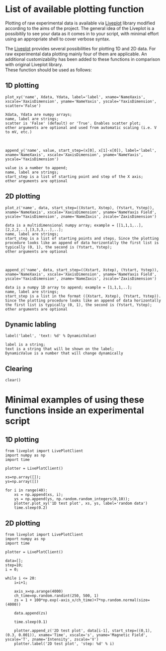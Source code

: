 # List of available plotting function

Plotting of raw experimental data is available via [Liveplot](https://github.com/PhilReinhold/liveplot) library modified according to the aims of the project.
The general idea of the Liveplot is a possibitily to see your data as it comes in to your script, with minimal effort using an appropriate shell to cover verbose syntax. 

The [Liveplot](https://github.com/PhilReinhold/liveplot) provides several possibilities for plotting 1D and 2D data. For raw experimental data plotting mainly four of them are applicable. An additional customizability has been added to these functions in comparison with original Liveplot library.<br/>
These function should be used as follows:

## 1D plotting

	plot_xy('name', Xdata, Ydata, label='label', xname='NameXaxis', 
	xscale='XaxisDimension', yname='NameYaxis', yscale='YaxisDimension', scatter='False')

	Xdata, Ydata are numpy arrays;
	name, label are strings;
	scatter is 'False' (default) or 'True'. Enables scatter plot;
	other arguments are optional and used from automatic scaling (i.e. V to mV, etc.)
<br/>

	append_y('name', value, start_step=(x[0], x[1]-x[0]), label='label', xname='NameXaxis', xscale='XaxisDimension', yname='NameYaxis', yscale='YaxisDimension')

	value is a number to append;
	name, label are strings; 
	start_step is a list of starting point and step of the X axis;
	other arguments are optional

## 2D plotting
	
	plot_z('name', data, start_step=((Xstart, Xstep), (Ystart, Ystep)), xname='NameXaxis', xscale='XaxisDimension', yname='NameYaxis Field', yscale='YaxisDimension', zname='NameZaxis', zscale='ZaxisDimension')

	data is a multidimensional numpy array; example = [[1,1,1,..],[2,2,2,..],[3,3,3,..],..];
	name, label are strings; 
	start_step is a list of starting points and steps. Since the plotting procedure looks like an append of data horizontally the first list is typically (0, 1), the second is (Ystart, Ystep);
	other arguments are optional
<br/>

	append_z('name', data, start_step=((Xstart, Xstep), (Ystart, Ystep)), xname='NameXaxis', xscale='XaxisDimension', yname='NameYaxis Field', yscale='YaxisDimension', zname='NameZaxis', zscale='ZaxisDimension')

	data is a numpy 1D array to append; example = [1,1,1,..];
	name, label are strings; 
	start_step is a list in the format ((Xstart, Xstep), (Ystart, Ystep)). Since the plotting procedure looks like an append of data horizontally the first list is typically (0, 1), the second is (Ystart, Ystep);
	other arguments are optional

## Dynamic labling

	label('label', 'text: %d' % DynamicValue)

	label is a string;
	text is a string that will be shown on the label;
	DynamicValue is a number that will change dynamically

## Clearing
	
	clear()

# Minimal examples of using these functions inside an experimental script

## 1D plotting

	from liveplot import LivePlotClient
	import numpy as np
	import time

	plotter = LivePlotClient()

	xs=np.array([]);
	ys=np.array([])

	for i in range(40):
		xs = np.append(xs, i);
		ys = np.append(ys, np.random.random_integers(0,10));
		plotter.plot_xy('1D test plot', xs, ys, label='random data')
		time.sleep(0.2)

## 2D plotting
	
	from liveplot import LivePlotClient
	import numpy as np
	import time

	plotter = LivePlotClient()

	data=[];
	step=10;
	i = 0;

	while i <= 20:
		i=i+1;

		axis_x=np.arange(4000)
		ch_time=np.random.randint(250, 500, 1)
		zs = 1 + 100*np.exp(-axis_x/ch_time)+7*np.random.normal(size=(4000))

		data.append(zs)

		time.sleep(0.1)

		plotter.append_z('2D test plot', data[i-1], start_step=((0,1),(0.3, 0.001)), xname='Time', xscale='s', yname='Magnetic Field', yscale='T', zname='Intensity', zscale='V')
		plotter.label('2D test plot', 'step: %d' % i)
